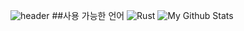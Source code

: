 ![header](https://capsule-render.vercel.app/api?type=wave&color=aaffaa&height=300&section=header&text=greeg01&fontSize=90&fontColor=ffffff)
##사용 가능한 언어
![Rust](https://img.shields.io/badge/rust-%23000000.svg?style=for-the-badge&logo=rust&logoColor=white)
![My Github Stats](https://github-readme-stats.vercel.app/api?username=greeg01-dev&show_icons=true&theme=radical)
